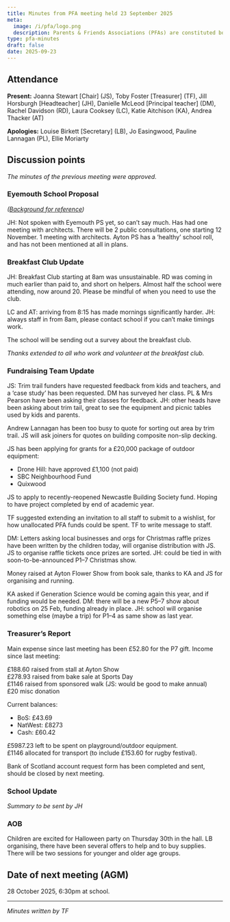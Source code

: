 ```yaml
---
title: Minutes from PFA meeting held 23 September 2025
meta:
  image: /i/pfa/logo.png
  description: Parents & Friends Associations (PFAs) are constituted bodies, which support the school and the broader community. They are independent from the school and the local authority.
type: pfa-minutes
draft: false
date: 2025-09-23
---
```


## Attendance

**Present:** Joanna Stewart [Chair] (JS), Toby Foster [Treasurer] (TF), Jill Horsburgh [Headteacher] (JH), Danielle McLeod [Principal teacher] (DM), Rachel Davidson (RD), Laura Cooksey (LC), Katie Aitchison (KA), Andrea Thacker (AT)

**Apologies:** Louise Birkett [Secretary] (LB), Jo Easingwood, Pauline Lannagan (PL), Ellie Moriarty

## Discussion points

_The minutes of the previous meeting were approved._

### Eyemouth School Proposal

_([Background for reference](https://www.midlothianview.com/news/15m-borders-schools-shake-up-revealed))_

JH: Not spoken with Eyemouth PS yet, so can’t say much. Has had one meeting with architects. There will be 2 public consultations, one starting 12 November. 1 meeting with architects. Ayton PS has a ‘healthy’ school roll, and has not been mentioned at all in plans.

### Breakfast Club Update

JH: Breakfast Club starting at 8am was unsustainable. RD was coming in much earlier than paid to, and short on helpers. Almost half the school were attending, now around 20. Please be mindful of when you need to use the club.

LC and AT: arriving from 8:15 has made mornings significantly harder. JH: always staff in from 8am, please contact school if you can’t make timings work.

The school will be sending out a survey about the breakfast club.

_Thanks extended to all who work and volunteer at the breakfast club._

### Fundraising Team Update

JS: Trim trail funders have requested feedback from kids and teachers, and a ‘case study’ has been requested. DM has surveyed her class. PL & Mrs Pearson have been asking their classes for feedback. JH: other heads have been asking about trim tail, great to see the equipment and picnic tables used by kids and parents.

Andrew Lannagan has been too busy to quote for sorting out area by trim trail. JS will ask joiners for quotes on building composite non-slip decking.

JS has been applying for grants for a £20,000 package of outdoor equipment:

- Drone Hill: have approved £1,100 (not paid)
- SBC Neighbourhood Fund
- Quixwood

JS to apply to recently-reopened Newcastle Building Society fund. Hoping to have project completed by end of academic year.

TF suggested extending an invitation to all staff to submit to a wishlist, for how unallocated PFA funds could be spent. TF to write message to staff.

DM: Letters asking local businesses and orgs for Christmas raffle prizes have been written by the children today, will organise distribution with JS. JS to organise raffle tickets once prizes are sorted. JH: could be tied in with soon-to-be-announced P1–7 Christmas show.

Money raised at Ayton Flower Show from book sale, thanks to KA and JS for organising and running.

KA asked if Generation Science would be coming again this year, and if funding would be needed. DM: there will be a new P5–7 show about robotics on 25 Feb, funding already in place. JH: school will organise something else (maybe a trip) for P1–4 as same show as last year.

### Treasurer’s Report

Main expense since last meeting has been £52.80 for the P7 gift. Income since last meeting:

£188.60 raised from stall at Ayton Show  
£278.93 raised from bake sale at Sports Day  
£1146 raised from sponsored walk (JS: would be good to make annual)  
£20 misc donation

Current balances:

- BoS: £43.69
- NatWest: £8273
- Cash: £60.42

£5987.23 left to be spent on playground/outdoor equipment.  
£1146 allocated for transport (to include £153.60 for rugby festival).

Bank of Scotland account request form has been completed and sent, should be closed by next meeting.

### School Update

_Summary to be sent by JH_

### AOB

Children are excited for Halloween party on Thursday 30th in the hall. LB organising, there have been several offers to help and to buy supplies. There will be two sessions for younger and older age groups.

## Date of next meeting (AGM)

28 October 2025, 6:30pm at school.

---

_Minutes written by TF_
